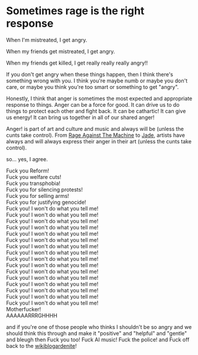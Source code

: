 # Sometimes rage is the right response 

When I'm mistreated, I get angry. 

When my friends get mistreated, I get angry. 

When my friends get killed, I get really really really angry!!

If you don't get angry when these things happen, then I think there's something wrong with you. I think you're maybe numb or maybe you don't care, or maybe you think you're too smart or something to get "angry".

Honestly, I think that anger is sometimes the most expected and appropriate response to things. Anger can be a force for good. It can drive us to do things to protect each other and fight back. It can be cathartic! It can give us energy! It can bring us together in all of our shared anger! 

Anger! is part of art and culture and music and always will be (unless the cunts take control). From [Rage Against The Machine](https://youtu.be/AmPN8MPw2dk?si=rnJ1z2UVZVEgCqYm) to [Jade](https://www.nme.com/news/music/jade-interview-glastonbury-2025-new-music-championing-lgbtq-community-little-mix-raye-3874942), artists have always and will always express their anger in their art (unless the cunts take control).

so... yes, I agree.

Fuck you Reform!\
Fuck you welfare cuts!\
Fuck you transphobia!\
Fuck you for silencing protests!\
Fuck you for selling arms!\
Fuck you for justifying genocide!\
Fuck you! I won't do what you tell me!\
Fuck you! I won't do what you tell me!\
Fuck you! I won't do what you tell me!\
Fuck you! I won't do what you tell me!\
Fuck you! I won't do what you tell me!\
Fuck you! I won't do what you tell me!\
Fuck you! I won't do what you tell me!\
Fuck you! I won't do what you tell me!\
Fuck you! I won't do what you tell me!\
Fuck you! I won't do what you tell me!\
Fuck you! I won't do what you tell me!\
Fuck you! I won't do what you tell me!\
Fuck you! I won't do what you tell me!\
Fuck you! I won't do what you tell me!\
Fuck you! I won't do what you tell me!\
Fuck you! I won't do what you tell me!\
Motherfucker!\
AAAAAARRRGHHHH

and if you're one of those people who thinks I shouldn't be so angry and we should think this through and make it "positive" and "helpful" and "gentle" and bleugh then Fuck you too! Fuck AI music! Fuck the police! and Fuck off back to the [wikiblogardenite](/wikiblogardenite)!

